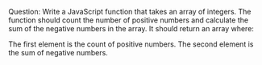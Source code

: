 
 Question:
 Write a JavaScript function that takes
 an array of integers. The function should
 count the number of positive numbers
 and calculate the sum of the negative
 numbers in the array. It should return
 an array where:

 The first element is the count
 of positive numbers.
 The second element is the sum
 of negative numbers.
